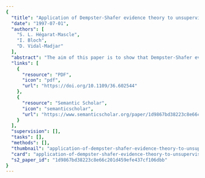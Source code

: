 ```yaml
---
{
  "title": "Application of Dempster-Shafer evidence theory to unsupervised classification in multisource remote sensing",
  "date": "1997-07-01",
  "authors": [
    "S. L. Hégarat-Mascle",
    "I. Bloch",
    "D. Vidal-Madjar"
  ],
  "abstract": "The aim of this paper is to show that Dempster-Shafer evidence theory may be successfully applied to unsupervised classification in multisource remote sensing. Dempster-Shafer formulation allows for consideration of unions of classes, and to represent both imprecision and uncertainty, through the definition of belief and plausibility functions. These two functions, derived from mass function, are generally chosen in a supervised way. In this paper, the authors describe an unsupervised method, based on the comparison of monosource classification results, to select the classes necessary for Dempster-Shafer evidence combination and to define their mass functions. Data fusion is then performed, discarding invalid clusters (e.g. corresponding to conflicting information) thank to an iterative process. Unsupervised multisource classification algorithm is applied to MAC-Europe'91 multisensor airborne campaign data collected over the Orgeval French site. Classification results using different combinations of sensors (TMS and AirSAR) or wavelengths (L- and C-bands) are compared. Performance of data fusion is evaluated in terms of identification of land cover types. The best results are obtained when all three data sets are used. Furthermore, some other combinations of data are tried, and their ability to discriminate between the different land cover types is quantified.",
  "links": [
    {
      "resource": "PDF",
      "icon": "pdf",
      "url": "https://doi.org/10.1109/36.602544"
    },
    {
      "resource": "Semantic Scholar",
      "icon": "semanticscholar",
      "url": "https://www.semanticscholar.org/paper/1d9867bd38223c8e66c201d459efe437cf106dbb"
    }
  ],
  "supervision": [],
  "tasks": [],
  "methods": [],
  "thumbnail": "application-of-dempster-shafer-evidence-theory-to-unsupervised-classification-in-multisource-remote-sensing-thumb.jpg",
  "card": "application-of-dempster-shafer-evidence-theory-to-unsupervised-classification-in-multisource-remote-sensing-card.jpg",
  "s2_paper_id": "1d9867bd38223c8e66c201d459efe437cf106dbb"
}
---
```


